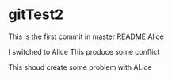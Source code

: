 # gitTest2
This is the first commit in master
README Alice

I switched to Alice
This produce some conflict

This shoud create some problem with ALice
